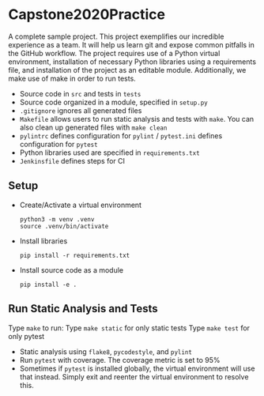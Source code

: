 
# Capstone2020Practice

A complete sample project. This project exemplifies our incredible experience as a team. It will help us learn git and expose common pitfalls in the GitHub workflow. The project requires use of a Python virtual environment, installation of necessary Python libraries using a requirements file, and installation of the project as an editable module. Additionally, we make use of make in order to run tests.

* Source code in `src` and tests in `tests`
* Source code organized in a module, specified in `setup.py`
* `.gitignore` ignores all generated files
* `Makefile` allows users to run static analysis and tests with `make`.  You can also clean up generated files with `make clean`
* `pylintrc` defines configuration for `pylint` / `pytest.ini` defines configuration for `pytest`
* Python libraries used are specified in `requirements.txt`
* `Jenkinsfile` defines steps for CI

## Setup

* Create/Activate a virtual environment

  ```
  python3 -m venv .venv
  source .venv/bin/activate
  ```

* Install libraries

  ```
  pip install -r requirements.txt
  ```

* Install source code as a module

  ```
  pip install -e .
  ```
  

## Run Static Analysis and Tests

Type `make` to run:
Type `make static` for only static tests
Type `make test` for only pytest

* Static analysis using `flake8`, `pycodestyle`, and `pylint`
* Run `pytest` with coverage.  The coverage metric is set to 95%
* Sometimes if `pytest` is installed globally, the virtual environment will use that instead. Simply exit and reenter the virtual environment to resolve this.